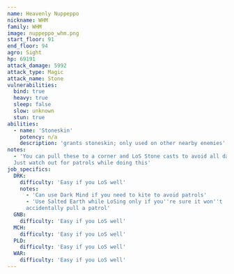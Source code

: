 ```yaml
---
name: Heavenly Nuppeppo
nickname: WHM
family: WHM
image: nuppeppo_whm.png
start_floor: 91
end_floor: 94
agro: Sight
hp: 69191
attack_damage: 5992
attack_type: Magic
attack_name: Stone
vulnerabilities:
  bind: true
  heavy: true
  sleep: false
  slow: unknown
  stun: true
abilities:
  - name: 'Stoneskin'
    potency: n/a
    description: 'grants stoneskin; only used on other nearby enemies'
notes:
  - 'You can pull these to a corner and LoS Stone casts to avoid all damage.
  Just watch out for patrols while doing this'
job_specifics:
  DRK:
    difficulty: 'Easy if you LoS well'
    notes:
      - 'Can use Dark Mind if you need to kite to avoid patrols'
      - 'Use Salted Earth while LoSing only if you''re sure it won''t
      accidentally pull a patrol'
  GNB:
    difficulty: 'Easy if you LoS well'
  MCH:
    difficulty: 'Easy if you LoS well'
  PLD:
    difficulty: 'Easy if you LoS well'
  WAR:
    difficulty: 'Easy if you LoS well'
---
```


